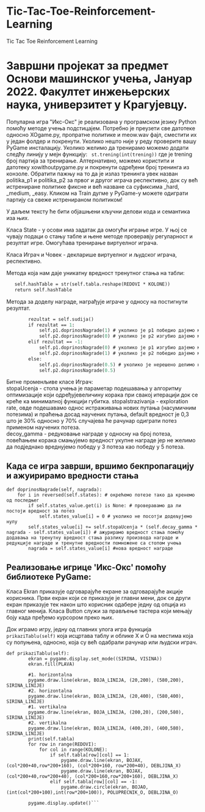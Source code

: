 # Tic-Tac-Toe-Reinforcement-Learning
Tic Tac Toe Reinforcement Learning

# Завршни пројекат за предмет Основи машинског учења, Јануар 2022. Факултет инжењерских наука, универзитет у Крагујевцу.

Популарна игра "Икс-Окс" је реализована у програмском језику Python помоћу методе учења подстицајем.
Потребно је преузети све датотеке односно XOgame.py, пропратне политике и meow.wav фајл, сместити их у један фолдер и покренути. Уколико нешто није у реду проверите вашу PyGame инсталацију.
Уколико желимо да тренирамо можемо додати следћу линију у мејн функцију: ` st.trening(int(trening))` где је trening број партија за тренирање. Алтернативно, можемо користити и датотеку xowithoutpygame.py и покренути одређени број тренинга из конзоле. Обратити пажњу на то да је излаз тренинга увек назван politika_p1 и politika_p2 за првог и другог играча респективно, док су већ истрениране политике фиксне и већ назване са суфиксима _hard, _medium, _easy. Кликом на Train дугме у PyGame-у можете одиграти партију са свеже истренираном политиком!

У даљем тексту ће бити објашњени кључни делови кода и семантика иза њих.

  Класа State - у осови има задатак да омогући играње игре. У њој се чувају подаци о стању табле и њене   методе проверавју регуларност и резултат игре. Омогућава тренирање виртуелног играча.
  
  Класа Играч и Човек - декларише виртуелног и људског играча, респективно.
  
  Метода која нам даје уникатну вредност тренутног стања на табли:
 ``` def getHash(self):
    self.hashTable = str(self.tabla.reshape(REDOVI * KOLONE))
    return self.hashTable
 ```
  
 
 Метода за доделу награде, награђује играче у односу на постигнути резултат.
```def dodelaNagrade(self):
        rezultat = self.sudija()
        if rezultat == 1:
            self.p1.doprinosNagrade(1) # уколико је p1 победио дајемо му награду 1
            self.p2.doprinosNagrade(0) # уколико је p2 изгубио дајемо му награду 0
        elif rezultat == -1:
            self.p1.doprinosNagrade(0) # уколико је p1 изгубио дајемо му награду 0
            self.p2.doprinosNagrade(1) # уколико је p2 победио дајемо му награду 1
        else:
            self.p1.doprinosNagrade(0.5) # уколико је нерешено делимо награду на пола међу играчима
            self.p2.doprinosNagrade(0.5)
```
            
Битне променљиве класе Играч:<br/>  stopaUcenja - стопа учења је параметар подешавања у алгоритму оптимизације који одређујевеличину корака при свакој итерацији док се креће ка минималној функцији губитка.  stopaIstrazivanja - exploration rate, овде подешавамо однос истраживања нових путања (насумичним потезима) и праћења досад научених путања, default вредност је 0,3 што је 30% односно у 70% случајева ће рачунар одиграти потез применом научених потеза.
<br/> decoy_gamma - редуковање награде у односну на број потеза, повећањем корака смањујемо вредност укупне награде јер не желимо да подједнако вреднујемо победу у 3 потеза као победу у 5 потеза.
      
## Kада се игра заврши, вршимо бекпропагацију и ажуирирамо вредности стања
    def doprinosNagrade(self, nagrada):
        for i in reversed(self.states): # окрећемо потезе тако да кренемо од последњег
            if self.states_value.get(i) is None: # проверавамо да ли постоји вредност за потез
                self.states_value[i] = 0 # уколико не посотји додељујемо нулу
            self.states_value[i] += self.stopaUcenja * (self.decay_gamma * nagrada - self.states_value[i]) # ажурирамо вредност стања помоћу додавања на тренутну вредност стања разлику производа награде и редукције награде и тренутне вредности помножене са стопом учења
            nagrada = self.states_value[i] #нова вредност награде

## Реализовање игрице 'Икс-Окс' помоћу библиотеке PyGame:

Класа Ekran приказује одговарајуће екране за одговарајуће акције корисника. Први екран који се приказује је главни мени, док се други екран приказује тек након што корисник одабере једну од опција из главног менија.
Класа Button служи за прављење тастера који мењају боју када пређемо курсором преко њих.

Док играмо игру, једну од главних улога игра функција `prikaziTablu(self)` која исцртава таблу и облике X и O на местима која су попуњена, односно, која су већ одабрали рачунар или људски играч.
```
def prikaziTablu(self):
        ekran = pygame.display.set_mode((SIRINA, VISINA))
        ekran.fill(PLAVA)

        #1. horizontalna
        pygame.draw.line(ekran, BOJA_LINIJA, (20,200), (580,200), SIRINA_LINIJE)
        #2. horizontalna
        pygame.draw.line(ekran, BOJA_LINIJA, (20,400), (580,400), SIRINA_LINIJE)
        #1. vertikalna
        pygame.draw.line(ekran, BOJA_LINIJA, (200,20), (200,580), SIRINA_LINIJE)
        #2. vertikalna
        pygame.draw.line(ekran, BOJA_LINIJA, (400,20), (400,580), SIRINA_LINIJE)
        print(self.tabla)
        for row in range(REDOVI):
            for col in range(KOLONE):
                if self.tabla[row][col] == 1:
                    pygame.draw.line(ekran, BOJAX, (col*200+40,row*200+160), (col*200+160, row*200+40), DEBLJINA_X)
                    pygame.draw.line(ekran, BOJAX, (col*200+40,row*200+40), (col*200+160,row*200+160), DEBLJINA_X)
                elif self.tabla[row][col] == -1:
                    pygame.draw.circle(ekran, BOJAO, (int(col*200+100),int(row*200+100)), POLUPRECNIK_O, DEBLJINA_O)

        pygame.display.update()```
        
        
